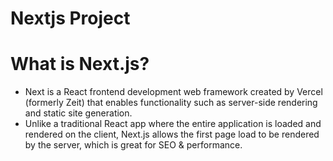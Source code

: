 # Nextjs Project

# What is Next.js?

- Next is a React frontend development web framework created by Vercel (formerly Zeit) that enables functionality such as server-side rendering and static site generation.
- Unlike a traditional React app where the entire application is loaded and rendered on the client, Next.js allows the first page load to be rendered by the server, which is great for SEO & performance.
